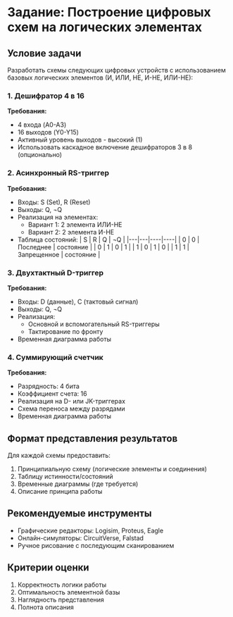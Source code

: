 # Задание: Построение цифровых схем на логических элементах

## Условие задачи

Разработать схемы следующих цифровых устройств с использованием базовых логических элементов (И, ИЛИ, НЕ, И-НЕ, ИЛИ-НЕ):

### 1. Дешифратор 4 в 16
**Требования:**
- 4 входа (A0-A3)
- 16 выходов (Y0-Y15)
- Активный уровень выходов - высокий (1)
- Использовать каскадное включение дешифраторов 3 в 8 (опционально)

### 2. Асинхронный RS-триггер
**Требования:**
- Входы: S (Set), R (Reset)
- Выходы: Q, ¬Q
- Реализация на элементах:
  - Вариант 1: 2 элемента ИЛИ-НЕ
  - Вариант 2: 2 элемента И-НЕ
- Таблица состояний:
  | S | R | Q | ¬Q |
  |---|---|----|----|
  | 0 | 0 | Последнее | состояние |
  | 0 | 1 | 0 | 1 |
  | 1 | 0 | 1 | 0 |
  | 1 | 1 | Запрещенное | состояние |

### 3. Двухтактный D-триггер
**Требования:**
- Входы: D (данные), C (тактовый сигнал)
- Выходы: Q, ¬Q
- Реализация:
  - Основной и вспомогательный RS-триггеры
  - Тактирование по фронту
- Временная диаграмма работы

### 4. Суммирующий счетчик
**Требования:**
- Разрядность: 4 бита
- Коэффициент счета: 16
- Реализация на D- или JK-триггерах
- Схема переноса между разрядами
- Временная диаграмма работы

## Формат представления результатов

Для каждой схемы предоставить:
1. Принципиальную схему (логические элементы и соединения)
2. Таблицу истинности/состояний
3. Временные диаграммы (где требуется)
4. Описание принципа работы

## Рекомендуемые инструменты
- Графические редакторы: Logisim, Proteus, Eagle
- Онлайн-симуляторы: CircuitVerse, Falstad
- Ручное рисование с последующим сканированием

## Критерии оценки
1. Корректность логики работы
2. Оптимальность элементной базы
3. Наглядность представления
4. Полнота описания
